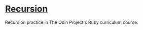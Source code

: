 # [Recursion](http://www.theodinproject.com/ruby-programming/recursion)

Recursion practice in The Odin Project's Ruby curriculum course.